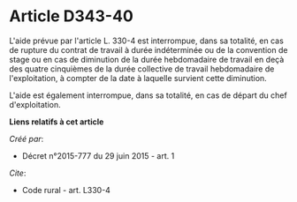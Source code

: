 # Article D343-40

L'aide prévue par l'article L. 330-4 est interrompue, dans sa totalité, en cas de rupture du contrat de travail à durée
indéterminée ou de la convention de stage ou en cas de diminution de la durée hebdomadaire de travail en deçà des quatre
cinquièmes de la durée collective de travail hebdomadaire de l'exploitation, à compter de la date à laquelle survient cette
diminution. 

L'aide est également interrompue, dans sa totalité, en cas de départ du chef d'exploitation.

**Liens relatifs à cet article**

_Créé par_:

  - Décret n°2015-777 du 29 juin 2015 - art. 1

_Cite_:

  - Code rural - art. L330-4
